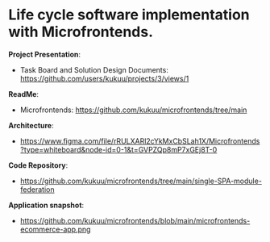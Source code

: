 # Life cycle software implementation with Microfrontends.

**Project Presentation**:

- Task Board and Solution Design Documents: https://github.com/users/kukuu/projects/3/views/1
<!-- - PDF: https://github.com/kukuu/hippy/blob/main/Hippo-MC-PDF.pdf-->
<!-- - Powerpoint: https://github.com/kukuu/hippy/blob/main/Hippo-MC-PP.pptx-->

**ReadMe**:  
- Microfrontends: https://github.com/kukuu/microfrontends/tree/main

**Architecture**:

- https://www.figma.com/file/rRULXARl2cYkMxCbSLah1X/Microfrontends?type=whiteboard&node-id=0-1&t=GVPZQp8mP7xGEj8T-0

**Code Repository**:  

- https://github.com/kukuu/microfrontends/tree/main/single-SPA-module-federation

**Application snapshot**: 

- https://github.com/kukuu/microfrontends/blob/main/microfrontends-ecommerce-app.png




